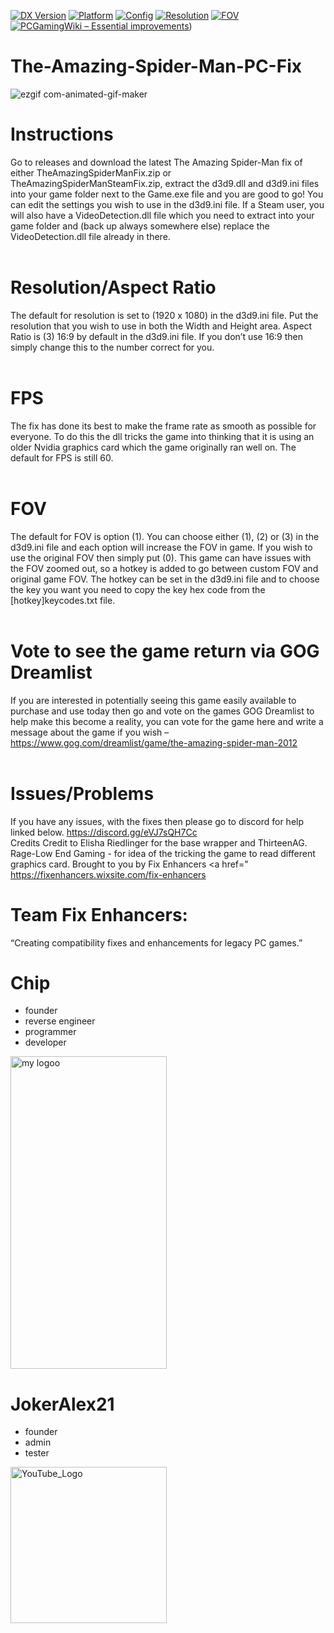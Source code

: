[![DX Version](https://img.shields.io/badge/DirectX-9-informational)](#f)
[![Platform](https://img.shields.io/badge/Windows-x86-blue)](#f)
[![Config](https://img.shields.io/badge/Config-INI-success)](#f)
[![Resolution](https://img.shields.io/badge/Resolution-1080p–4K%2B-brightgreen?style=flat)](#resolution)
[![FOV](https://img.shields.io/badge/FOV-Configurable-blue?style=flat)](#fov)
[![PCGamingWiki – Essential improvements](https://img.shields.io/badge/PCGamingWiki-FIX-0066cc?style=flat&logo=pcgamingwiki&logoColor=white)](https://www.pcgamingwiki.com/wiki/The_Amazing_Spider-Man_(2012)))

# The-Amazing-Spider-Man-PC-Fix

![ezgif com-animated-gif-maker](https://github.com/user-attachments/assets/1e25daed-7274-4dba-87c0-0dca2efe4823)

# Instructions

Go to releases and download the latest The Amazing Spider-Man fix of either TheAmazingSpiderManFix.zip or TheAmazingSpiderManSteamFix.zip, extract the d3d9.dll and d3d9.ini files into your game folder next to the Game.exe file and you are good to go! You can edit the settings you wish to use in the d3d9.ini file. If a Steam user, you will also have a VideoDetection.dll file which you need to extract into your game folder and (back up always somewhere else) replace the VideoDetection.dll file already in there.
<br><br>

# Resolution/Aspect Ratio

The default for resolution is set to (1920 x 1080) in the d3d9.ini file. Put the resolution that you wish to use in both the Width and Height area.
Aspect Ratio is (3) 16:9 by default in the d3d9.ini file. If you don’t use 16:9 then simply change this to the number correct for you.
<br><br>

# FPS

The fix has done its best to make the frame rate as smooth as possible for everyone. To do this the dll tricks the game into thinking that it is using an older Nvidia graphics card which the game originally ran well on. The default for FPS is still 60.
<br><br>

# FOV

The default for FOV is option (1). You can choose either (1), (2) or (3) in the d3d9.ini file and each option will increase the FOV in game. If you wish to use the original FOV then simply put (0).
This game can have issues with the FOV zoomed out, so a hotkey is added to go between custom FOV and original game FOV. The hotkey can be set in the d3d9.ini file and to choose the key you want you need to copy the key hex code from the [hotkey]keycodes.txt file.
<br><br>

# Vote to see the game return via GOG Dreamlist

If you are interested in potentially seeing this game easily available to purchase and use today then go and vote on the games GOG Dreamlist to help make this become a reality, you can vote for the game here and write a message about the game if you wish – https://www.gog.com/dreamlist/game/the-amazing-spider-man-2012 
<br><br>

# Issues/Problems

If you have any issues, with the fixes then please go to discord for help linked below. https://discord.gg/eVJ7sQH7Cc
<br>
Credits
Credit to Elisha Riedlinger for the base wrapper and ThirteenAG.
Rage-Low End Gaming - for idea of the tricking the game to read different graphics card.
Brought to you by Fix Enhancers
<a href=" https://fixenhancers.wixsite.com/fix-enhancers

# Team Fix Enhancers:

“Creating compatibility fixes and enhancements for legacy PC games.”

# Chip

- founder
- reverse engineer
- programmer
- developer
  
<img width="250" height="500" alt="my logoo" src="https://github.com/user-attachments/assets/9bb13d3f-0734-4f1d-b68f-14114b13744a" />


# JokerAlex21 

- founder
- admin
- tester 

<img width="250" height="250" alt="YouTube_Logo" src="https://github.com/user-attachments/assets/5c7204ca-4bca-4673-8117-965732e7ee6d" />
